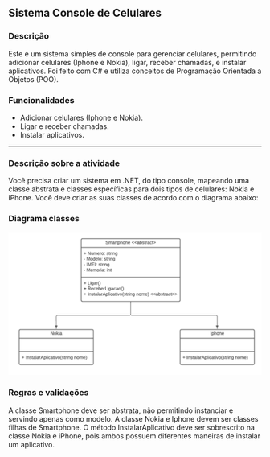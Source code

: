 ## Sistema Console de Celulares 

### Descrição
Este é um sistema simples de console para gerenciar celulares, permitindo adicionar celulares (Iphone e Nokia), ligar,
receber chamadas, e instalar aplicativos. Foi feito com C# e utiliza conceitos de Programação Orientada a Objetos (POO).

### Funcionalidades
- Adicionar celulares (Iphone e Nokia).
- Ligar e receber chamadas.
- Instalar aplicativos.

---

### Descrição sobre a atividade

Você precisa criar um sistema em .NET, do tipo console, mapeando uma classe abstrata e classes específicas para dois tipos de celulares: Nokia e iPhone. Você deve criar as suas classes de acordo com o diagrama abaixo:

### Diagrama classes
![Diagrama](./Images/diagrama.png)


### Regras e validações
A classe Smartphone deve ser abstrata, não permitindo instanciar e servindo apenas como modelo.
A classe Nokia e Iphone devem ser classes filhas de Smartphone.
O método InstalarAplicativo deve ser sobrescrito na classe Nokia e iPhone, pois ambos possuem diferentes maneiras de instalar um aplicativo.

